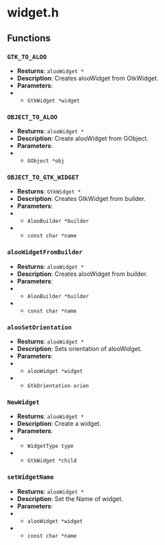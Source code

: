 # widget.h

## Functions

### `GTK_TO_ALOO`

- **Resturns**: `alooWidget *`
- **Description**: Creates alooWidget from GtkWidget.
- **Parameters**:
- - `GtkWidget *widget`

### `OBJECT_TO_ALOO`

- **Resturns**: `alooWidget *`
- **Description**: Create alooWidget from GObject.
- **Parameters**:
- - `GObject *obj`

### `OBJECT_TO_GTK_WIDGET`

- **Resturns**: `GtkWidget *`
- **Description**: Creates GtkWidget from builder.
- **Parameters**:
- - `AlooBuilder *builder`
- - `const char *name`

### `alooWidgetFromBuilder`

- **Resturns**: `alooWidget *`
- **Description**: Creates alooWidget from builder.
- **Parameters**:
- - `AlooBuilder *builder`
- - `const char *name`

### `alooSetOrientation`

- **Resturns**: `alooWidget *`
- **Description**: Sets orientation of alooWidget.
- **Parameters**:
- - `alooWidget *widget`
- - `GtkOrientation orien`

### `NewWidget`

- **Resturns**: `alooWidget *`
- **Description**: Create a widget.
- **Parameters**:
- - `WidgetType type`
- - `GtkWidget *child`

### `setWidgetName`

- **Resturns**: `alooWidget *`
- **Description**: Set the Name of widget.
- **Parameters**:
- - `alooWidget *widget`
- - `const char *name`
